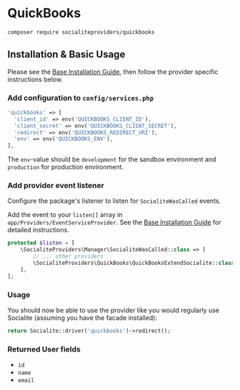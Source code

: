 # QuickBooks

```bash
composer require socialiteproviders/quickbooks
```

## Installation & Basic Usage

Please see the [Base Installation Guide](https://socialiteproviders.com/usage/), then follow the provider specific instructions below.

### Add configuration to `config/services.php`

```php
'quickbooks' => [
  'client_id' => env('QUICKBOOKS_CLIENT_ID'),
  'client_secret' => env('QUICKBOOKS_CLIENT_SECRET'),
  'redirect' => env('QUICKBOOKS_REDIRECT_URI'),
  'env' => env('QUICKBOOKS_ENV'),
],
```

The `env`-value should be `development` for the sandbox environment and `production` for production environment.

### Add provider event listener

Configure the package's listener to listen for `SocialiteWasCalled` events.

Add the event to your `listen[]` array in `app/Providers/EventServiceProvider`. See the [Base Installation Guide](https://socialiteproviders.com/usage/) for detailed instructions.

```php
protected $listen = [
    \SocialiteProviders\Manager\SocialiteWasCalled::class => [
        // ... other providers
        \SocialiteProviders\QuickBooks\QuickBooksExtendSocialite::class.'@handle',
    ],
];
```

### Usage

You should now be able to use the provider like you would regularly use Socialite (assuming you have the facade installed):

```php
return Socialite::driver('quickbooks')->redirect();
```

### Returned User fields

- ``id``
- ``name``
- ``email``

